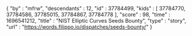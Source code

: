{
  "by" : "mfrw",
  "descendants" : 12,
  "id" : 37784499,
  "kids" : [ 37784770, 37784586, 37785015, 37784867, 37784778 ],
  "score" : 98,
  "time" : 1696541212,
  "title" : "NIST Elliptic Curves Seeds Bounty",
  "type" : "story",
  "url" : "https://words.filippo.io/dispatches/seeds-bounty/"
}
